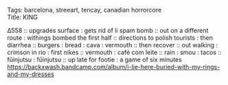 Tags: barcelona, streeart, tencay, canadian horrorcore     
Title: KING
  
∆558 :: upgrades surface : gets rid of li spam bomb :: out on a different route : withings bombed the first half :: directions to polish tourists : then diarrhea :: burgers : bread : cava : vermouth :: then recover :: out walking : crimson in rio : first nikes :: vermouth : café com leite :: rain : smou : tacos :: fūinjutsu : fūinjutsu :: up late for footie : a game of six minutes  
<https://backxwash.bandcamp.com/album/i-lie-here-buried-with-my-rings-and-my-dresses>    